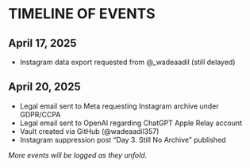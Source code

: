 # TIMELINE OF EVENTS

## April 17, 2025
- Instagram data export requested from @_wadeaadil (still delayed)

## April 20, 2025
- Legal email sent to Meta requesting Instagram archive under GDPR/CCPA
- Legal email sent to OpenAI regarding ChatGPT Apple Relay account
- Vault created via GitHub (@wadeaadil357)
- Instagram suppression post “Day 3. Still No Archive” published

*More events will be logged as they unfold.*
